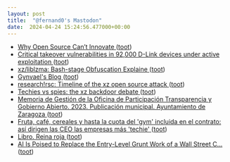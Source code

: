 ```yaml
---
layout: post
title:  "@fernand0's Mastodon"
date:  2024-04-24 15:24:56.477000+00:00
---
```

*  [Why Open Source Can’t Innovate ](https://danafblankenhorn.substack.com/p/why-open-source-cant-innovat) ([toot](https://mastodon.social/@fernand0/112326888421383071))
*  [Critical takeover vulnerabilities in 92,000 D-Link devices under active exploitation ](https://arstechnica.com/security/2024/04/hackers-actively-exploit-critical-remote-takeover-vulnerabilities-in-d-link-devices) ([toot](https://mastodon.social/@fernand0/112326756527283991))
*  [xz/liblzma: Bash-stage Obfuscation Explaine ](https://mastodon.social/@fernand0/112325903043163247) ([toot](https://mastodon.social/@fernand0/112325903043163247))
*  [Gynvael's Blog ](https://gynvael.coldwind.pl/?lang=e) ([toot](https://mastodon.social/@fernand0/112325875025840763))
*  [research!rsc: Timeline of the xz open source attack ](https://research.swtch.com/xz-timelin) ([toot](https://mastodon.social/@fernand0/112325806266434747))
*  [Techies vs spies: the xz backdoor debate ](https://lcamtuf.substack.com/p/technologist-vs-spy-the-xz-backdoo) ([toot](https://mastodon.social/@fernand0/112325508293537956))
*  [Memoria de Gestión de la Oficina de Participación Transparencia y Gobierno Abierto. 2023. Publicación municipal. Ayuntamiento de Zaragoza ](https://www.zaragoza.es/sede/servicio/publicacion-municipal/1231) ([toot](https://mastodon.social/@fernand0/112325208013691730))
*  [Fruta, café, cereales y hasta la cuota del 'gym' incluida en el contrato: así dirigen las CEO las empresas más 'techie' ](https://www.elmundo.es/yodona/lifestyle/2024/04/18/660bde01e9cf4a8b598b4592.htm) ([toot](https://mastodon.social/@fernand0/112323495880826230))
*  [Libro. Reina roja ](https://fotografiasenmovimiento.wordpress.com/2024/04/23/libro-reina-roja) ([toot](https://mastodon.social/@fernand0/112321682574974123))
*  [AI Is Poised to Replace the Entry-Level Grunt Work of a Wall Street C…  ](https://archive.is/4iLEA) ([toot](https://mastodon.social/@fernand0/112321646456135739))
